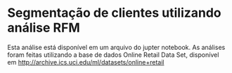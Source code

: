 # Segmentação de clientes utilizando análise RFM

Esta análise está disponível em um arquivo do jupter notebook. As análises foram feitas utilizando a base de dados Online Retail Data Set, disponível em http://archive.ics.uci.edu/ml/datasets/online+retail
